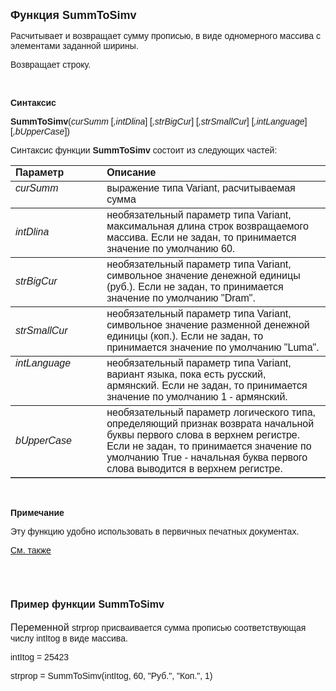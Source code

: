 <html>
<head>
<title>SummToSimv</title>
</head>

<body>

<p><strong><font size="4" face="Arial">Функция SummToSimv</font></strong></p>

<p><font face="Arial">Расчитывает и возвращает сумму прописью, в виде 
одномерного массива с элементами заданной ширины.</font></p>

<p><font face="Arial">Возвращает строку.</font></p>

<p class="label">&nbsp;</p>

<p class="label"><font face="Arial"><b>Синтаксис</b></font></p>

<p><font face="Arial"><strong>SummToSimv</strong>(<em>curSumm</em> [<em>,intDlina</em>] 
[<em>,strBigCur</em>] [<em>,strSmallCur</em>] [<em>,intLanguage</em>] [<em>,bUpperCase</em>])<br>
</font></p>

<p><font face="Arial">Синтаксис функции <strong>SummToSimv</strong>
состоит из следующих частей:</font></p>

<table border="1" cellPadding="5" cols="2" frame="below" rules="rows">
<TBODY>
  <tr vAlign="top">
    <td class="label" width="29%"><font face="Arial"><b>Параметр</b></font></td>
    <td class="label" width="71%"><font face="Arial"><strong>Описание</strong></font></td>
  </tr>
  <tr vAlign="top">
    <td width="29%"><font face="Arial"><em>curSumm</em></font></td>
    <td width="71%"><font face="Arial">выражение типа Variant, 
	расчитываемая сумма</font></td>
  </tr>
  <tr>
    <td width="29%"><font face="Arial"><em>intDlina</em></font></td>
    <td width="71%"><font face="Arial">необязательный параметр типа 
	Variant, максимальная длина строк возвращаемого массива. Если не задан, то 
	принимается значение по умолчанию 60. </font></td>
  </tr>
  <tr>
    <td width="29%"><font face="Arial"><em>strBigCur</em></font></td>
    <td width="71%"><font face="Arial">необязательный параметр типа 
	Variant, символьное значение денежной единицы (руб.). Если не задан, то 
	принимается значение по умолчанию &quot;Dram&quot;. </font></td>
  </tr>
  <tr>
    <td width="29%"><font face="Arial"><em>strSmallCur</em></font></td>
    <td width="71%"><font face="Arial">необязательный параметр типа 
	Variant, символьное значение разменной денежной единицы (коп.). Если не 
	задан, то принимается значение по умолчанию &quot;Luma&quot;.</font></td>
  </tr>
  <tr vAlign="top">
    <td width="29%"><font face="Arial"><em>intLanguage</em></font></td>
    <td width="71%"><font face="Arial">необязательный параметр типа 
	Variant, вариант языка, пока есть русский, армянский. Если не задан, то 
	принимается значение по умолчанию 1 - армянский.</font></td>
  </tr>
</TBODY>
  <tr>
    <td width="29%"><font face="Arial"><em>bUpperCase</em></font></td>
    <td width="71%"><font face="Arial">необязательный параметр 
	логического типа, определяющий признак возврата начальной буквы первого 
	слова в верхнем регистре. Если не задан, то принимается значение по 
	умолчанию True - начальная буква первого слова выводится в верхнем регистре. </font></td>
  </tr>
</table>

<p class="label">&nbsp;</p>

<p class="label"><font face="Arial"><b>Примечание</b></font></p>

<p class="label"><font face="Arial">Эту функцию удобно использовать в 
первичных печатных документах.</font></p>

<p class="label"><a href="DateToSimv.html"><font face="Arial">См. также</font></a></p>

<p class="label">&nbsp;</p>

<h1><font size="3" face="Arial"><strong>Пример функции SummToSimv</strong></font></h1>

<p><font face="Arial"><font size="3">Переменной </font>strprop 
присваивается сумма прописью соответствующая числу intItog в виде массива.</font></p>

<p><font face="Arial">intItog = 25423</font></p>

<p><font face="Arial">strprop = SummToSimv(intItog, 60, &quot;Руб.&quot;, 
&quot;Коп.&quot;, 1)</font></p>

<p>&nbsp;</p>
</body>
</html>
